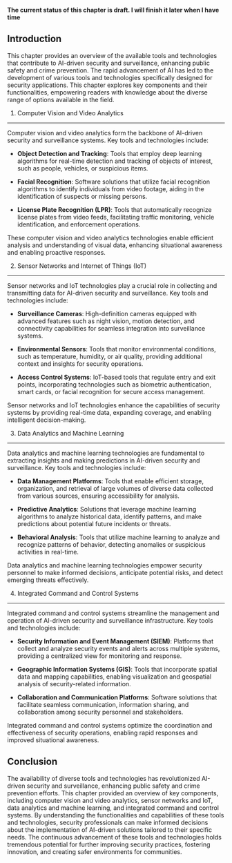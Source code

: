 **The current status of this chapter is draft. I will finish it later when I have time**

Introduction
------------

This chapter provides an overview of the available tools and technologies that contribute to AI-driven security and surveillance, enhancing public safety and crime prevention. The rapid advancement of AI has led to the development of various tools and technologies specifically designed for security applications. This chapter explores key components and their functionalities, empowering readers with knowledge about the diverse range of options available in the field.

1. Computer Vision and Video Analytics
--------------------------------------

Computer vision and video analytics form the backbone of AI-driven security and surveillance systems. Key tools and technologies include:

* **Object Detection and Tracking**: Tools that employ deep learning algorithms for real-time detection and tracking of objects of interest, such as people, vehicles, or suspicious items.

* **Facial Recognition**: Software solutions that utilize facial recognition algorithms to identify individuals from video footage, aiding in the identification of suspects or missing persons.

* **License Plate Recognition (LPR)**: Tools that automatically recognize license plates from video feeds, facilitating traffic monitoring, vehicle identification, and enforcement operations.

These computer vision and video analytics technologies enable efficient analysis and understanding of visual data, enhancing situational awareness and enabling proactive responses.

2. Sensor Networks and Internet of Things (IoT)
-----------------------------------------------

Sensor networks and IoT technologies play a crucial role in collecting and transmitting data for AI-driven security and surveillance. Key tools and technologies include:

* **Surveillance Cameras**: High-definition cameras equipped with advanced features such as night vision, motion detection, and connectivity capabilities for seamless integration into surveillance systems.

* **Environmental Sensors**: Tools that monitor environmental conditions, such as temperature, humidity, or air quality, providing additional context and insights for security operations.

* **Access Control Systems**: IoT-based tools that regulate entry and exit points, incorporating technologies such as biometric authentication, smart cards, or facial recognition for secure access management.

Sensor networks and IoT technologies enhance the capabilities of security systems by providing real-time data, expanding coverage, and enabling intelligent decision-making.

3. Data Analytics and Machine Learning
--------------------------------------

Data analytics and machine learning technologies are fundamental to extracting insights and making predictions in AI-driven security and surveillance. Key tools and technologies include:

* **Data Management Platforms**: Tools that enable efficient storage, organization, and retrieval of large volumes of diverse data collected from various sources, ensuring accessibility for analysis.

* **Predictive Analytics**: Solutions that leverage machine learning algorithms to analyze historical data, identify patterns, and make predictions about potential future incidents or threats.

* **Behavioral Analysis**: Tools that utilize machine learning to analyze and recognize patterns of behavior, detecting anomalies or suspicious activities in real-time.

Data analytics and machine learning technologies empower security personnel to make informed decisions, anticipate potential risks, and detect emerging threats effectively.

4. Integrated Command and Control Systems
-----------------------------------------

Integrated command and control systems streamline the management and operation of AI-driven security and surveillance infrastructure. Key tools and technologies include:

* **Security Information and Event Management (SIEM)**: Platforms that collect and analyze security events and alerts across multiple systems, providing a centralized view for monitoring and response.

* **Geographic Information Systems (GIS)**: Tools that incorporate spatial data and mapping capabilities, enabling visualization and geospatial analysis of security-related information.

* **Collaboration and Communication Platforms**: Software solutions that facilitate seamless communication, information sharing, and collaboration among security personnel and stakeholders.

Integrated command and control systems optimize the coordination and effectiveness of security operations, enabling rapid responses and improved situational awareness.

Conclusion
----------

The availability of diverse tools and technologies has revolutionized AI-driven security and surveillance, enhancing public safety and crime prevention efforts. This chapter provided an overview of key components, including computer vision and video analytics, sensor networks and IoT, data analytics and machine learning, and integrated command and control systems. By understanding the functionalities and capabilities of these tools and technologies, security professionals can make informed decisions about the implementation of AI-driven solutions tailored to their specific needs. The continuous advancement of these tools and technologies holds tremendous potential for further improving security practices, fostering innovation, and creating safer environments for communities.
